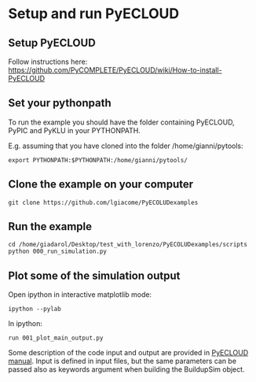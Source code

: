 # Setup and run PyECLOUD

## Setup PyECLOUD
Follow instructions here: https://github.com/PyCOMPLETE/PyECLOUD/wiki/How-to-install-PyECLOUD

## Set your pythonpath
To run the example you should have the folder containing PyECLOUD, PyPIC and PyKLU in your PYTHONPATH.

E.g. assuming that you have cloned into the folder /home/gianni/pytools:
```
export PYTHONPATH:$PYTHONPATH:/home/gianni/pytools/
```

## Clone the example on your computer
```
git clone https://github.com/lgiacome/PyECOLUDexamples
```

## Run the example
```
cd /home/giadarol/Desktop/test_with_lorenzo/PyECOLUDexamples/scripts
python 000_run_simulation.py
```

## Plot some of the simulation output
Open ipython in interactive matplotlib mode:
```
ipython --pylab
```
In ipython:
```
run 001_plot_main_output.py
```

Some description of the code input and output are provided in [PyECLOUD manual](https://raw.githubusercontent.com/PyCOMPLETE/PyECLOUD/master/doc/reference/reference.pdf). Input is defined in input files, but the same parameters can be passed also as keywords argument when building the BuildupSim object.

